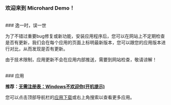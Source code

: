 ### 欢迎来到 Microhard Demo！

<br>
### 逸一时，误一世
<br>

为了不错过重要bug修复或新功能，安装应用程序后，您可以在网站上不定期检查是否有更新，我们会在每个应用的页面上标明最新版本，您可以跟您的应用版本进行对比，从而发现是否有更新。

由于技术限制，应用更新不会在应用内部推送，需要到网站检查，敬请谅解！

<br>
### 应用
<br>

**推荐：[无需注册表：Windows不欢迎你(开机提示)](https://microharddemo.github.io/2023/01/20/winwelcome.html)**

您可以点击顶部导航栏的[应用下载](/blogs.html)或右上角搜索以查看更多应用。
